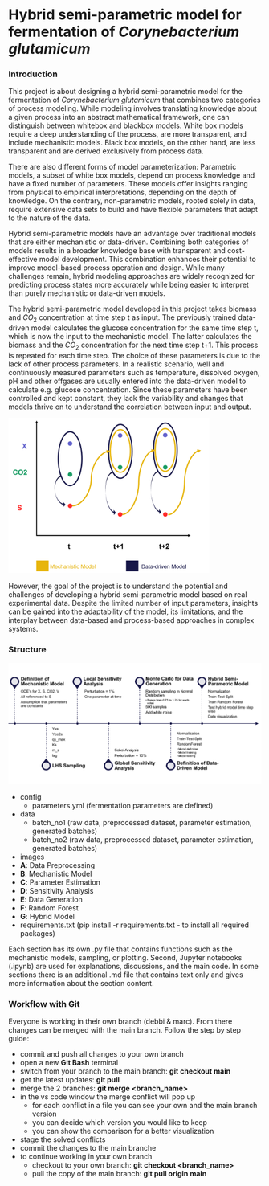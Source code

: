 # Hybrid semi-parametric model for fermentation of *Corynebacterium glutamicum*

### Introduction
This project is about designing a hybrid semi-parametric model for the fermentation of *Corynebacterium glutamicum* that combines two categories of process modeling. While modeling involves translating knowledge about a given process into an abstract mathematical framework, one can distinguish between whitebox and blackbox models. White box models require a deep understanding of the process, are more transparent, and include mechanistic models. Black box models, on the other hand, are less transparent and are derived exclusively from process data.

There are also different forms of model parameterization:
Parametric models, a subset of white box models, depend on process knowledge and have a fixed number of parameters. These models offer insights ranging from physical to empirical interpretations, depending on the depth of knowledge. On the contrary, non-parametric models, rooted solely in data, require extensive data sets to build and have flexible parameters that adapt to the nature of the data.

Hybrid semi-parametric models have an advantage over traditional models that are either mechanistic or data-driven. Combining both categories of models results in a broader knowledge base with transparent and cost-effective model development. This combination enhances their potential to improve model-based process operation and design. While many challenges remain, hybrid modeling approaches are widely recognized for predicting process states more accurately while being easier to interpret than purely mechanistic or data-driven models.

The hybrid semi-parametric model developed in this project takes biomass and $CO_2$ concentration at time step t as input. The previously trained data-driven model calculates the glucose concentration for the same time step t, which is now the input to the mechanistic model. The latter calculates the biomass and the $CO_2$ concentration for the next time step t+1. This process is repeated for each time step. The choice of these parameters is due to the lack of other process parameters. In a realistic scenario, well and continuously measured parameters such as temperature, dissolved oxygen, pH and other offgases are usually entered into the data-driven model to calculate e.g. glucose concentration. Since these parameters have been controlled and kept constant, they lack the variability and changes that models thrive on to understand the correlation between input and output.

<img src="images/hybrid_model_structure.png"
     alt="Structure of hybrid semi-parametric Model"
     style="float: center"
     width="400" />

However, the goal of the project is to understand the potential and challenges of developing a hybrid semi-parametric model based on real experimental data. Despite the limited number of input parameters, insights can be gained into the adaptability of the model, its limitations, and the interplay between data-based and process-based approaches in complex systems.

### Structure

![Project timeline](images/TimeLine.png)

- config
    - parameters.yml (fermentation parameters are defined)
- data
    - batch_no1 (raw data, preprocessed dataset, parameter estimation, generated batches)
    - batch_no2 (raw data, preprocessed dataset, parameter estimation, generated batches)
- images
- **A**: Data Preprocessing
- **B**: Mechanistic Model
- **C**: Parameter Estimation
- **D**: Sensitivity Analysis
- **E**: Data Generation
- **F**: Random Forest
- **G**: Hybrid Model
- requirements.txt (pip install -r requirements.txt - to install all required packages)

Each section has its own .py file that contains functions such as the mechanistic models, sampling, or plotting. Second, Jupyter notebooks (.ipynb) are used for explanations, discussions, and the main code. In some sections there is an additional .md file that contains text only and gives more information about the section content.

### Workflow with Git
Everyone is working in their own branch (debbi & marc). From there changes can be merged with the main branch. Follow the step by step guide:
- commit and push all changes to your own branch
- open a new **Git Bash** terminal
- switch from your branch to the main branch: **git checkout main** 
- get the latest updates: **git pull**
- merge the 2 branches: **git merge <branch_name>**
- in the vs code window the merge conflict will pop up
    - for each conflict in a file you can see your own and the main branch version
    - you can decide which version you would like to keep
    - you can show the comparison for a better visualization
- stage the solved conflicts
- commit the changes to the main branche
- to continue working in your own branch
    - checkout to your own branch: **git checkout <branch_name>**
    - pull the copy of the main branch: **git pull origin main**